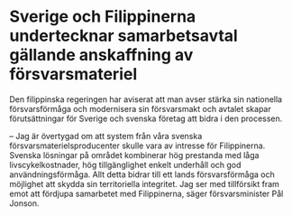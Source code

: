# Sverige och Filippinerna undertecknar samarbetsavtal gällande anskaffning av försvarsmateriel

Den filippinska regeringen har aviserat att man avser stärka sin nationella försvarsförmåga och modernisera sin försvarsmakt och avtalet skapar förutsättningar för Sverige och svenska företag att bidra i den processen.

– Jag är övertygad om att system från våra svenska försvarsmaterielsproducenter skulle vara av intresse för Filippinerna. Svenska lösningar på området kombinerar hög prestanda med låga livscykelkostnader, hög tillgänglighet enkelt underhåll och god användningsförmåga. Allt detta bidrar till ett lands försvarsförmåga och möjlighet att skydda sin territoriella integritet.
Jag ser med tillförsikt fram emot att fördjupa samarbetet med Filippinerna, säger försvarsminister Pål Jonson.
